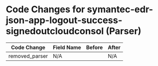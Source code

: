 # Code Changes for symantec-edr-json-app-logout-success-signedoutcloudconsol (Parser)

| Code Change | Field Name | Before | After |
|-------------|------------|--------|-------|
| removed_parser | N/A |  | N/A |